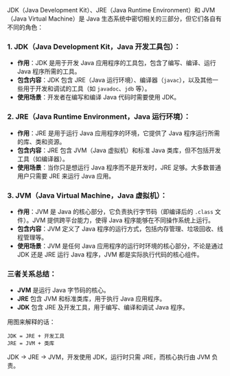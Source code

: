 JDK（Java Development Kit）、JRE（Java Runtime Environment）和 JVM（Java Virtual Machine）是 Java 生态系统中密切相关的三部分，但它们各自有不同的角色：

### 1. **JDK（Java Development Kit，Java 开发工具包）**：
   - **作用**：JDK 是用于开发 Java 应用程序的工具包，包含了编写、编译、运行 Java 程序所需的工具。
   - **包含内容**：JDK 包含 JRE（Java 运行环境）、编译器（`javac`），以及其他一些用于开发和调试的工具（如 `javadoc`、`jdb` 等）。
   - **使用场景**：开发者在编写和编译 Java 代码时需要使用 JDK。

### 2. **JRE（Java Runtime Environment，Java 运行环境）**：
   - **作用**：JRE 是用于运行 Java 应用程序的环境，它提供了 Java 程序运行所需的库、类和资源。
   - **包含内容**：JRE 包含 JVM（Java 虚拟机）和标准 Java 类库，但不包括开发工具（如编译器）。
   - **使用场景**：当你只是想运行 Java 程序而不是开发时，JRE 足够。大多数普通用户只需要 JRE 来运行 Java 应用。

### 3. **JVM（Java Virtual Machine，Java 虚拟机）**：
   - **作用**：JVM 是 Java 的核心部分，它负责执行字节码（即编译后的 `.class` 文件）。JVM 提供跨平台能力，使得 Java 程序能够在不同操作系统上运行。
   - **包含内容**：JVM 定义了 Java 程序的运行方式，包括内存管理、垃圾回收、线程管理等。
   - **使用场景**：JVM 是任何 Java 应用程序的运行时环境的核心部分，不论是通过 JDK 还是 JRE 运行 Java 程序，JVM 都是实际执行代码的核心组件。

### 三者关系总结：
- **JVM** 是运行 Java 字节码的核心。
- **JRE** 包含 JVM 和标准类库，用于执行 Java 应用程序。
- **JDK** 包含 JRE 及开发工具，用于编写、编译和调试 Java 程序。

用图来解释的话：
```
JDK = JRE + 开发工具
JRE = JVM + 类库
```

JDK → JRE → JVM，开发使用 JDK，运行时只需 JRE，而核心执行由 JVM 负责。